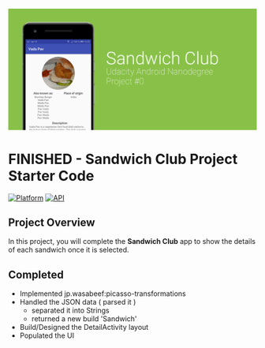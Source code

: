 ![Screenshot](sandwich_preview.png)

# FINISHED - Sandwich Club Project Starter Code
[![Platform](https://img.shields.io/badge/platform-android-green.svg)](http://developer.android.com/index.html)
[![API](https://img.shields.io/badge/API-16%2B-brightgreen.svg?style=flat)](https://android-arsenal.com/api?level=16)
<br>
## Project Overview
In this project, you will complete the **Sandwich Club** app to
show the details of each sandwich once it is selected.

## Completed
- Implemented jp.wasabeef:picasso-transformations
- Handled the JSON data ( parsed it )
  - separated it into Strings
  - returned a new build 'Sandwich'
- Build/Designed the DetailActivity layout
- Populated the UI
